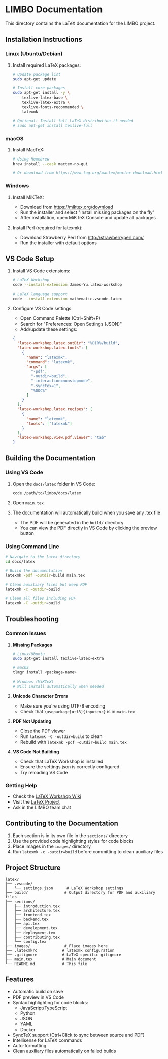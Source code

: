 # LIMBO Documentation

This directory contains the LaTeX documentation for the LIMBO project.

## Installation Instructions

### Linux (Ubuntu/Debian)

1. Install required LaTeX packages:
   ```bash
   # Update package list
   sudo apt-get update

   # Install core packages
   sudo apt-get install -y \
       texlive-latex-base \
       texlive-latex-extra \
       texlive-fonts-recommended \
       latexmk

   # Optional: Install full LaTeX distribution if needed
   # sudo apt-get install texlive-full
   ```

### macOS

1. Install MacTeX:
   ```bash
   # Using Homebrew
   brew install --cask mactex-no-gui

   # Or download from https://www.tug.org/mactex/mactex-download.html
   ```

### Windows

1. Install MiKTeX:
   - Download from https://miktex.org/download
   - Run the installer and select "Install missing packages on the fly"
   - After installation, open MiKTeX Console and update all packages

2. Install Perl (required for latexmk):
   - Download Strawberry Perl from http://strawberryperl.com/
   - Run the installer with default options

## VS Code Setup

1. Install VS Code extensions:
   ```bash
   # LaTeX Workshop
   code --install-extension James-Yu.latex-workshop

   # LaTeX language support
   code --install-extension mathematic.vscode-latex
   ```

2. Configure VS Code settings:
   - Open Command Palette (Ctrl+Shift+P)
   - Search for "Preferences: Open Settings (JSON)"
   - Add/update these settings:
   ```json
   {
     "latex-workshop.latex.outDir": "%DIR%/build",
     "latex-workshop.latex.tools": [
       {
         "name": "latexmk",
         "command": "latexmk",
         "args": [
           "-pdf",
           "-outdir=build",
           "-interaction=nonstopmode",
           "-synctex=1",
           "%DOC%"
         ]
       }
     ],
     "latex-workshop.latex.recipes": [
       {
         "name": "latexmk",
         "tools": ["latexmk"]
       }
     ],
     "latex-workshop.view.pdf.viewer": "tab"
   }
   ```

## Building the Documentation

### Using VS Code

1. Open the `docs/latex` folder in VS Code:
   ```bash
   code /path/to/limbo/docs/latex
   ```

2. Open `main.tex`

3. The documentation will automatically build when you save any .tex file
   - The PDF will be generated in the `build/` directory
   - You can view the PDF directly in VS Code by clicking the preview button

### Using Command Line

```bash
# Navigate to the latex directory
cd docs/latex

# Build the documentation
latexmk -pdf -outdir=build main.tex

# Clean auxiliary files but keep PDF
latexmk -c -outdir=build

# Clean all files including PDF
latexmk -C -outdir=build
```

## Troubleshooting

### Common Issues

1. **Missing Packages**
   ```bash
   # Linux/Ubuntu
   sudo apt-get install texlive-latex-extra

   # macOS
   tlmgr install <package-name>

   # Windows (MiKTeX)
   # Will install automatically when needed
   ```

2. **Unicode Character Errors**
   - Make sure you're using UTF-8 encoding
   - Check that `\usepackage[utf8]{inputenc}` is in `main.tex`

3. **PDF Not Updating**
   - Close the PDF viewer
   - Run `latexmk -C -outdir=build` to clean
   - Rebuild with `latexmk -pdf -outdir=build main.tex`

4. **VS Code Not Building**
   - Check that LaTeX Workshop is installed
   - Ensure the settings.json is correctly configured
   - Try reloading VS Code

### Getting Help

- Check the [LaTeX Workshop Wiki](https://github.com/James-Yu/LaTeX-Workshop/wiki)
- Visit the [LaTeX Project](https://www.latex-project.org/help/)
- Ask in the LIMBO team chat

## Contributing to the Documentation

1. Each section is in its own file in the `sections/` directory
2. Use the provided code highlighting styles for code blocks
3. Place images in the `images/` directory
4. Run `latexmk -c -outdir=build` before committing to clean auxiliary files

## Project Structure

```
latex/
├── .vscode/
│   └── settings.json      # LaTeX Workshop settings
├── build/                # Output directory for PDF and auxiliary files
├── sections/
│   ├── introduction.tex
│   ├── architecture.tex
│   ├── frontend.tex
│   ├── backend.tex
│   ├── api.tex
│   ├── development.tex
│   ├── deployment.tex
│   ├── contributing.tex
│   └── config.tex
├── images/               # Place images here
├── .latexmkrc           # latexmk configuration
├── .gitignore           # LaTeX-specific gitignore
├── main.tex             # Main document
└── README.md            # This file
```

## Features

- Automatic build on save
- PDF preview in VS Code
- Syntax highlighting for code blocks:
  - JavaScript/TypeScript
  - Python
  - JSON
  - YAML
  - Docker
- SyncTeX support (Ctrl+Click to sync between source and PDF)
- Intellisense for LaTeX commands
- Auto-formatting
- Clean auxiliary files automatically on failed builds

